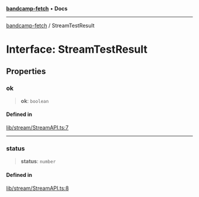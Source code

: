 [**bandcamp-fetch**](../README.md) • **Docs**

***

[bandcamp-fetch](../README.md) / StreamTestResult

# Interface: StreamTestResult

## Properties

### ok

> **ok**: `boolean`

#### Defined in

[lib/stream/StreamAPI.ts:7](https://github.com/patrickkfkan/bandcamp-fetch/blob/d7908af6ae5080a27ddea05f2631b8fc5129d64d/src/lib/stream/StreamAPI.ts#L7)

***

### status

> **status**: `number`

#### Defined in

[lib/stream/StreamAPI.ts:8](https://github.com/patrickkfkan/bandcamp-fetch/blob/d7908af6ae5080a27ddea05f2631b8fc5129d64d/src/lib/stream/StreamAPI.ts#L8)

